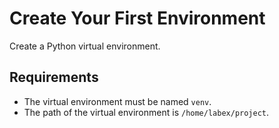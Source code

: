 # Create Your First Environment

Create a Python virtual environment.

## Requirements

- The virtual environment must be named `venv`.
- The path of the virtual environment is `/home/labex/project`.
